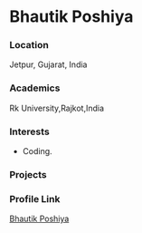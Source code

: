 # Bhautik Poshiya

### Location

Jetpur, Gujarat, India

### Academics

Rk University,Rajkot,India

### Interests

- Coding.

### Projects

### Profile Link

[Bhautik Poshiya](https://github.com/bhautikposhiya)
